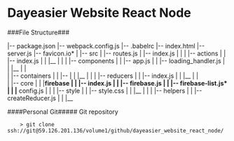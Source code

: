 # Dayeasier Website React Node

###File Structure###

|-- package.json
|-- webpack.config.js
|-- .babelrc
|-- index.html
|-- server.js
|-- favicon.io*
|
|-- src
|	  |-- routes.js
|   |-- index.js 
|		|
|   |-- actions
| 	|	|-- index.js 
|		|	|__
|		|
|		|-- components
|		|		|-- app.js
|		|		|-- loading_handler.js
|		|		|__
|		|		
|		|-- containers
|		|		|-- 
|		|		|__ 
|		|
|		|-- reducers
|		|		|-- index.js 
|		|		|__ 
|		|		
|		|-- core 
|		|		|__firebase
|		|			 |-- index.js
|		|			 |-- firebase.js
|		|			 |-- firebase-list.js*
|		|			 |__ config.js
|		|
|		|-- style
|		|		|-- style.css
|		|		|__ 
|		|
|		|-- helpers
|		|		|-- createReducer.js
|		|		|__ 


####Personal Git#####
Git repository
```
	> git clone ssh://git@59.126.201.136/volume1/github/dayeasier_website_react_node/
```
